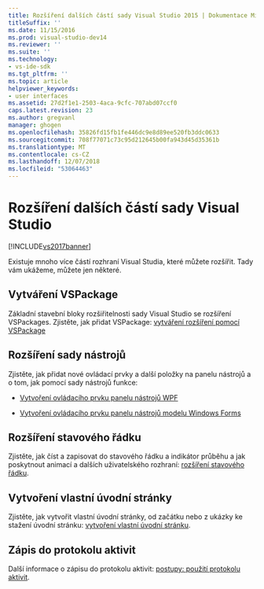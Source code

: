 ```yaml
---
title: Rozšíření dalších částí sady Visual Studio 2015 | Dokumentace Microsoftu
titleSuffix: ''
ms.date: 11/15/2016
ms.prod: visual-studio-dev14
ms.reviewer: ''
ms.suite: ''
ms.technology:
- vs-ide-sdk
ms.tgt_pltfrm: ''
ms.topic: article
helpviewer_keywords:
- user interfaces
ms.assetid: 27d2f1e1-2503-4aca-9cfc-707abd07ccf0
caps.latest.revision: 23
ms.author: gregvanl
manager: ghogen
ms.openlocfilehash: 35826fd15fb1fe446dc9e8d89ee520fb3ddc0633
ms.sourcegitcommit: 708f77071c73c95d212645b00fa943d45d35361b
ms.translationtype: MT
ms.contentlocale: cs-CZ
ms.lasthandoff: 12/07/2018
ms.locfileid: "53064463"
---
```

# <a name="extending-other-parts-of-visual-studio"></a>Rozšíření dalších částí sady Visual Studio
[!INCLUDE[vs2017banner](../includes/vs2017banner.md)]

Existuje mnoho více částí rozhraní Visual Studia, které můžete rozšířit. Tady vám ukážeme, můžete jen některé.

## <a name="creating-a-vspackage"></a>Vytváření VSPackage
 Základní stavební bloky rozšiřitelnosti sady Visual Studio se rozšíření VSPackages.  Zjistěte, jak přidat VSPackage: [vytváření rozšíření pomocí VSPackage](../extensibility/creating-an-extension-with-a-vspackage.md)

## <a name="extending-the-toolbox"></a>Rozšíření sady nástrojů
 Zjistěte, jak přidat nové ovládací prvky a další položky na panelu nástrojů a o tom, jak pomocí sady nástrojů funkce:

-   [Vytvoření ovládacího prvku panelu nástrojů WPF](../extensibility/creating-a-wpf-toolbox-control.md)

-   [Vytvoření ovládacího prvku panelu nástrojů modelu Windows Forms](../extensibility/creating-a-windows-forms-toolbox-control.md)

## <a name="extending-the-status-bar"></a>Rozšíření stavového řádku
 Zjistěte, jak číst a zapisovat do stavového řádku a indikátor průběhu a jak poskytnout animací a dalších uživatelského rozhraní: [rozšíření stavového řádku](../extensibility/extending-the-status-bar.md).

## <a name="creating-custom-start-pages"></a>Vytvoření vlastní úvodní stránky
 Zjistěte, jak vytvořit vlastní úvodní stránky, od začátku nebo z ukázky ke stažení úvodní stránku: [vytvoření vlastní úvodní stránku](../extensibility/creating-a-custom-start-page.md).

## <a name="write-to-the-activity-log"></a>Zápis do protokolu aktivit
 Další informace o zápisu do protokolu aktivit: [postupy: použití protokolu aktivit](../extensibility/how-to-use-the-activity-log.md).
